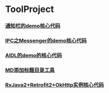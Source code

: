# ToolProject

###  [通知栏的demo核心代码](https://github.com/nullWolf007/ToolProject/tree/master/通知栏的demo核心代码) 

###  [IPC之Messenger的demo核心代码](https://github.com/nullWolf007/ToolProject/tree/master/IPC之Messenger的demo核心代码) 

###  [AIDL的demo的核心代码](https://github.com/nullWolf007/ToolProject/tree/master/AIDL的demo的核心代码) 

###  [MD添加标题目录工具](https://github.com/nullWolf007/ToolProject/tree/master/MD添加标题目录工具) 

### [RxJava2+Retrofit2+OkHttp实例核心代码](https://github.com/nullWolf007/ToolProject/tree/master/RxJava2%2BRetrofit2%2BOkHttp实例核心代码)









